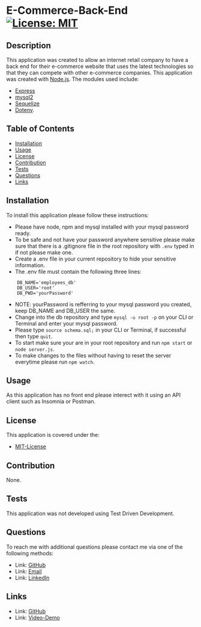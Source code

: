 # E-Commerce-Back-End [![License: MIT](https://img.shields.io/badge/License-MIT-yellow.svg)](https://opensource.org/licenses/MIT)

## Description 
This application was created to allow an internet retail company to have a back end for their e-commerce website that uses the latest technologies so that they can compete with other e-commerce companies.
This application was created with [Node.js](https://nodejs.org/en/). The modules used include: 
- [Express](https://expressjs.com/)
- [mysql2](https://www.npmjs.com/package/mysql2)
- [Sequelize](https://sequelize.org/)
- [Dotenv](https://www.npmjs.com/package/dotenv).
    
## Table of Contents 
- [Installation](#Installation)
- [Usage](#Usage)
- [License](#License)
- [Contribution](#Contribution)
- [Tests](#Tests)
- [Questions](#Questions)
- [Links](#Links)

## Installation 
To install this application please follow these instructions:
- Please have node, npm and mysql installed with your mysql password ready.
- To be safe and not have your password anywhere sensitive please make sure that there is a .gitignore file in the root repository with ```.env``` typed in if not please make one. 
- Create a .env file in your current repository to hide your sensitive information.
- The .env file must contain the following three lines:
```
    DB_NAME='employees_db'
    DB_USER='root'
    DB_PWD='yourPassword'
```
- NOTE: yourPassword is refferring to your mysql password you created, keep DB_NAME and DB_USER the same.
- Change into the db repository and type ```mysql -u root -p``` on your CLI or Terminal and enter your mysql password.
- Please type ```source schema.sql;``` in your CLI or Terminal, if successful then type ```quit```.
- To start make sure your are in your root repository and run ```npm start``` or ```node server.js```.
- To make changes to the files without having to reset the server everytime please run ```npm watch```.

## Usage 
<p> As this application has no front end please interect with it using an API client such as Insomnia or Postman.</p>

## License 
<p> This application is covered under the:</p>

- [MIT-License](https://opensource.org/licenses/MIT)

## Contribution 
<p> None.</p>

## Tests 
<p> This application was not developed using Test Driven Development.</p>

## Questions 
<p> To reach me with additional questions please contact me via one of the following methods: </p>

- Link: [GitHub](https://github.com/seanscott95)
- Link: [Email](mailto:seanms418@gmail.com)
- Link: [LinkedIn](https://www.linkedin.com/in/sean-scott-18ba07225/)

## Links
- Link: [GitHub](https://github.com/seanscott95/E-Commerce-Back-End)
- Link: [Video-Demo](https://drive.google.com/file/d/114dbkBCCNiXdinuHK4NA01PJyUcy16jc/view)